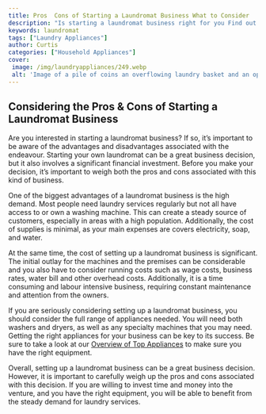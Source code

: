```yaml
---
title: Pros  Cons of Starting a Laundromat Business What to Consider
description: "Is starting a laundromat business right for you Find out the pros and cons and what to consider before taking the plunge Get the inside scoop in this blog post"
keywords: laundromat
tags: ["Laundry Appliances"]
author: Curtis
categories: ["Household Appliances"]
cover: 
 image: /img/laundryappliances/249.webp
 alt: 'Image of a pile of coins an overflowing laundry basket and an opened laundry detergent bottle with the phrase Laundromat Business Pros and Cons written beside it'
---
```

## Considering the Pros & Cons of Starting a Laundromat Business

Are you interested in starting a laundromat business? If so, it’s important to be aware of the advantages and disadvantages associated with the endeavour. Starting your own laundromat can be a great business decision, but it also involves a significant financial investment. Before you make your decision, it’s important to weigh both the pros and cons associated with this kind of business.

One of the biggest advantages of a laundromat business is the high demand. Most people need laundry services regularly but not all have access to or own a washing machine. This can create a steady source of customers, especially in areas with a high population. Additionally, the cost of supplies is minimal, as your main expenses are covers electricity, soap, and water.

At the same time, the cost of setting up a laundromat business is significant. The initial outlay for the machines and the premises can be considerable and you also have to consider running costs such as wage costs, business rates, water bill and other overhead costs. Additionally, it is a time consuming and labour intensive business, requiring constant maintenance and attention from the owners. 

If you are seriously considering setting up a laundromat business, you should consider the full range of appliances needed. You will need both washers and dryers, as well as any specialty machines that you may need. Getting the right appliances for your business can be key to its success. Be sure to take a look at our [Overview of Top Appliances](./pages/appliance-overview) to make sure you have the right equipment.

Overall, setting up a laundromat business can be a great business decision. However, it is important to carefully weigh up the pros and cons associated with this decision. If you are willing to invest time and money into the venture, and you have the right equipment, you will be able to benefit from the steady demand for laundry services.
